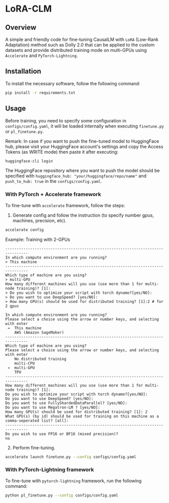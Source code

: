 # LoRA-CLM
## Overview
A simple and friendly code for fine-tuning CausalLM with `LoRA` (Low-Rank Adaptation) method such as Dolly 2.0 that can be applied to the custom datasets and provide distributed training mode on multi-GPUs using `Accelerate` and `PyTorch-Lightning`.

## Installation
To install the necessary software, follow the following command:
```bash
pip install -r requirements.txt
```

## Usage
Before training, you need to specify some configuration in `configs/config.yaml`, it will be loaded internally when executing `finetune.py` or `pl_finetune.py`. 

Remark: In case if you want to push the fine-tuned model to HuggingFace hub, please visit your HuggingFace account's settings and copy the Access Tokens (as WRITE mode) then paste it after executing:
```bash
huggingface-cli login
```
The HuggingFace repository where you want to push the model should be specified with `huggingface_hub: "your/huggingface/repo/name"` and `push_to_hub: true` in the `configs/config.yaml`.

### With PyTorch + Accelerate framework
To fine-tune with `accelerate` framework, follow the steps:

1. Generate config and follow the instruction (to specify number gpus, machines, precision, etc).
```bash
accelerate config
```

Example: Training with 2-GPUs
```
--------------------------------------------------------------------------------
In which compute environment are you running?
> This machine                                                                                                                   
--------------------------------------------------------------------------------
Which type of machine are you using?                                                                                           
> multi-GPU                                                                                                                      
How many different machines will you use (use more than 1 for multi-node training)? [1]:                                       
> Do you wish to optimize your script with torch dynamo?[yes/NO]:                                                                
> Do you want to use DeepSpeed? [yes/NO]:                                                                                    
> How many GPU(s) should be used for distributed training? [1]:2 # for 2 gpus

In which compute environment are you running?
Please select a choice using the arrow or number keys, and selecting with enter
 ➔  This machine
    AWS (Amazon SageMaker)
--------------------------------------------------------------------------------
Which type of machine are you using?           
Please select a choice using the arrow or number keys, and selecting with enter
    No distributed training                                                                                                                                                                       
    multi-CPU                                                                                                                                                                                     
 ➔  multi-GPU
    TPU
--------------------------------------------------------------------------------
How many different machines will you use (use more than 1 for multi-node training)? [1]:
Do you wish to optimize your script with torch dynamo?[yes/NO]:
Do you want to use DeepSpeed? [yes/NO]:                                                           
Do you want to use FullyShardedDataParallel? [yes/NO]:
Do you want to use Megatron-LM ? [yes/NO]:
How many GPU(s) should be used for distributed training? [1]: 2
What GPU(s) (by id) should be used for training on this machine as a comma-seperated list? [all]:
--------------------------------------------------------------------------------
Do you wish to use FP16 or BF16 (mixed precision)?
no
```
2. Perform fine-tuning.
```bash
accelerate launch finetune.py --config configs/config.yaml
```

### With PyTorch-Lightning framework
To fine-tune with `pytorch-lightning` framework, run the following command:
```bash
python pl_finetune.py --config configs/config.yaml
```